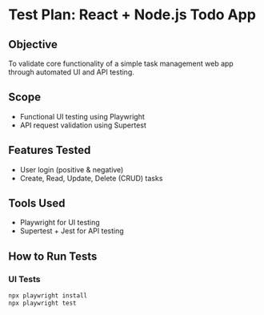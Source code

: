 # Test Plan: React + Node.js Todo App

## Objective
To validate core functionality of a simple task management web app through automated UI and API testing.

## Scope
- Functional UI testing using Playwright
- API request validation using Supertest

## Features Tested
- User login (positive & negative)
- Create, Read, Update, Delete (CRUD) tasks

## Tools Used
- Playwright for UI testing
- Supertest + Jest for API testing

## How to Run Tests

### UI Tests
```bash
npx playwright install
npx playwright test
